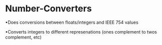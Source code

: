 # Number-Converters
•Does conversions between floats/integers and IEEE 754 values

•Converts integers to different represenations (ones complement to twos complement, etc)
